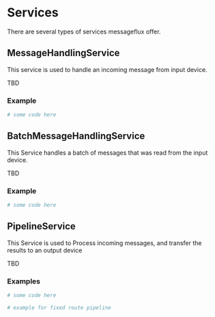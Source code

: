 # Services

There are several types of services messageflux offer.

## MessageHandlingService

This service is used to handle an incoming message from input device.

TBD

### Example

```python
# some code here
```

## BatchMessageHandlingService

This Service handles a batch of messages that was read from the input device.

TBD

### Example

```python
# some code here
```

## PipelineService

This Service is used to Process incoming messages, and transfer the results to an output device

TBD

### Examples

```python
# some code here
```

```python
# example for fixed route pipeline
```


